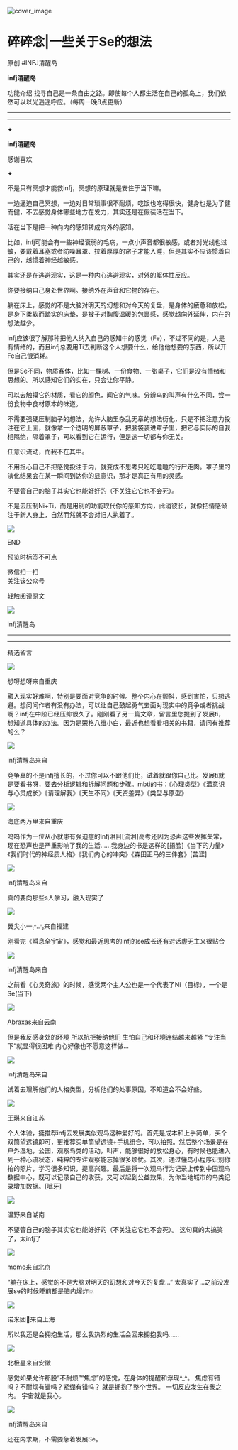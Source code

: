 ![cover_image](https://mmbiz.qlogo.cn/mmbiz_jpg/DZCdtia4bJxq7NfIPs4vC5QHbs3iawlYZ1DFCb9zMQtdqQIzA55hVV5sia6dPgbDhnPQ5YicAM487XQibfuic8GKvh5w/0?wx_fmt=jpeg)

#  碎碎念|一些关于Se的想法

原创  #INFJ清醒岛  

**infj清醒岛**



功能介绍  找寻自己是一条自由之路。即使每个人都生活在自己的孤岛上，我们依然可以以光遥遥呼应。（每周一晚8点更新）

__ __

__ _ _

✦

  

**infj清醒岛**

感谢喜欢

✦

  

不是只有冥想才能救infj，冥想的原理就是安住于当下嘛。

一边逼迫自己冥想，一边对日常琐事很不耐烦，吃饭也吃得很快，健身也是为了健而健，不去感觉身体哪些地方在发力，其实还是在假装活在当下。

  

活在当下是把一种向内的感知转成向外的感知。

比如，infj可能会有一些神经衰弱的毛病，一点小声音都很敏感，或者对光线也过敏，要戴着耳塞或者防噪耳罩、拉着厚厚的帘子才能入睡，但是其实不应该惯着自己的，越惯着神经越敏感。

其实还是在逃避现实，这是一种内心逃避现实，对外的躯体性反应。

你要接纳自己身处世界啊。接纳外在声音和它物的存在。

  

躺在床上，感觉的不是大脑对明天的幻想和对今天的复盘，是身体的疲惫和放松，是身下柔软而踏实的床垫，是被子对胸腹温暖的包裹感，感觉越向外延伸，内在的想法越少。

infj应该很了解那种把他人纳入自己的感知中的感觉（Fe），不过不同的是，人是有情绪的，而且infj总要用Ti去判断这个人想要什么，给他他想要的东西，所以开Fe自己很消耗。

  

但是Se不同，物质客体，比如一棵树、一份食物、一张桌子，它们是没有情绪和思想的。所以感知它们的实在，只会让你平静。

可以去触摸它的材质，看它的颜色，闻它的气味。分辨鸟的叫声有什么不同，尝一份食物中食材原本的味道。

不需要强硬压制脑子的想法，允许大脑里杂乱无章的想法衍化，只是不把注意力投注在它上面，就像拿一个透明的屏蔽罩子，把脑袋装进罩子里，把它与实际的自我相隔绝，隔着罩子，可以看到它在运行，但是这一切都与你无关。

任意识流动，而我不在其中。

  

不用担心自己不把感觉投注于内，就变成不思考只吃吃睡睡的行尸走肉。罩子里的演化结果会在某一瞬间到达你的显意识，那才是真正有用的灵感。

  

不要管自己的脑子其实它也能好好的（不关注它它也不会死）。

  

不是去压制Ni+Ti，而是用别的功能取代你的感知方向，此消彼长，就像把情感倾注于新人身上，自然而然就不会对旧人执着了。

  

  

![](https://mmbiz.qpic.cn/mmbiz_gif/7FiadXCUBpqt43ySAFleQonQAWQDMwvCPOiaiaFlUYSG8ibicVqc4d5rBa4niaAWr9DmauJ43FCich2gaNDU6PiaKZQf6w/640?wx_fmt=gif)

END  

预览时标签不可点

微信扫一扫  
关注该公众号



轻触阅读原文

![](http://mmbiz.qpic.cn/mmbiz_png/DZCdtia4bJxpcRrqEcIicNn7icChObS1Eqm6u2hlN1LGAHvlMHZg6O2a3A47KdeC6IqvVTuryNZQpDFQ1LX3JvT9w/0?wx_fmt=png)

infj清醒岛







****



****





精选留言

![](http://mmsns.qpic.cn/mmsns/iaxNB5XaibCeLTYWIUGCYm7cS1kFxTx4ibUSEBZJ6VnOdXPDItJ9PaGRg/0)

想呀想呀来自重庆

融入现实好难啊，特别是要面对竞争的时候。整个内心在颤抖，感到害怕，只想逃避。想问问作者有没有办法，可以让自己鼓起勇气去面对现实中的竞争或者挑战啊？infj在中阶已经压抑很久了。刚刚看了另一篇文章，留言里您提到了发展ti，想知道具体的办法。因为是荣格八维小白，最近也想看看相关的书籍，请问有推荐的么？

![](http://wx.qlogo.cn/mmhead/Q3auHgzwzM4icoibBPppWkMrbLG1lB8KhWHaiaiabBib87BTTdVQC8Cyacg/64)

infj清醒岛来自

竞争真的不是infj擅长的，不过你可以不跟他们比，试着就跟你自己比。发展ti就是要看书呀，要去分析逻辑和拆解问题和步骤。mbti的书：《心理类型》《潜意识与心灵成长》《请理解我》《天生不同》《天资差异》《类型与原型》

![](http://mmsns.qpic.cn/mmsns/iaxNB5XaibCeLTYWIUGCYm7cS1kFxTx4ibUSEBZJ6VnOdXPDItJ9PaGRg/0)

海底两万里来自重庆

呜呜作为一位从小就患有强迫症的infj泪目[流泪]高考还因为恐声这些发挥失常，现在恐声也是严重影响了我的生活……我身边的书是这样的[捂脸]《当下的力量》《我们时代的神经质人格》《我们内心的冲突》《森田正马的三件套》[苦涩]

![](http://wx.qlogo.cn/mmhead/Q3auHgzwzM4icoibBPppWkMrbLG1lB8KhWHaiaiabBib87BTTdVQC8Cyacg/64)

infj清醒岛来自

真的要向那些s人学习，融入现实了

![](http://mmsns.qpic.cn/mmsns/iaxNB5XaibCeLTYWIUGCYm7cS1kFxTx4ibUSEBZJ6VnOdXPDItJ9PaGRg/0)

翼尖小一₍ᐢ..ᐢ₎来自福建

刚看完《瞬息全宇宙》，感觉和最近思考的infj的se成长还有对话虚无主义很贴合

![](http://wx.qlogo.cn/mmhead/Q3auHgzwzM4icoibBPppWkMrbLG1lB8KhWHaiaiabBib87BTTdVQC8Cyacg/64)

infj清醒岛来自

之前看《心灵奇旅》的时候，感觉两个主人公也是一个代表了Ni（目标），一个是Se(当下)

![](http://mmsns.qpic.cn/mmsns/iaxNB5XaibCeLTYWIUGCYm7cS1kFxTx4ibUSEBZJ6VnOdXPDItJ9PaGRg/0)

Abraxas来自云南

但是我反感身处的环境 所以抗拒接纳他们 生怕自己和环境连结越来越紧 “专注当下”就显得很困难 内心好像也不愿意这样做…

![](http://wx.qlogo.cn/mmhead/Q3auHgzwzM4icoibBPppWkMrbLG1lB8KhWHaiaiabBib87BTTdVQC8Cyacg/64)

infj清醒岛来自

试着去理解他们的人格类型，分析他们的处事原因，不知道会不会好些。

![](http://mmsns.qpic.cn/mmsns/iaxNB5XaibCeLTYWIUGCYm7cS1kFxTx4ibUSEBZJ6VnOdXPDItJ9PaGRg/0)

王琪来自江苏

个人体验，挺推荐infj去发展类似观鸟这种爱好的。首先是成本和上手简单，买个双筒望远镜即可，更推荐买单筒望远镜+手机组合，可以拍照。然后整个场景是在户外湿地，公园，观察鸟类的活动，叫声，能够很好的放松身心，有时候也能进入到一种心流状态，纯粹的专注观察能忘掉很多烦忧。其次，通过懂鸟小程序识别你拍的照片，学习很多知识，提高兴趣。最后是将一次观鸟行为记录上传到中国观鸟数据中心，既可以记录自己的收获，又可以起到公益效果，为你当地城市的鸟类记录增加数据。[呲牙]

![](http://mmsns.qpic.cn/mmsns/iaxNB5XaibCeLTYWIUGCYm7cS1kFxTx4ibUSEBZJ6VnOdXPDItJ9PaGRg/0)

温野来自湖南

不要管自己的脑子其实它也能好好的（不关注它它也不会死）。 这句真的太搞笑了，太infj了

![](https://wx.qlogo.cn/mmopen/vi_32/Q3auHgzwzM7PpIFNNvE1lsyK5ETarw6wrLdxzIMrxvQFIPC7ekHu5lc4ia3yPxk5LNw2BGFcJaPNTUdINpfmpicg/64)

momo来自北京

“躺在床上，感觉的不是大脑对明天的幻想和对今天的复盘…” 太真实了…之前没发展se的时候睡前都是脑内爆炸💥

![](http://mmsns.qpic.cn/mmsns/iaxNB5XaibCeLTYWIUGCYm7cS1kFxTx4ibUSEBZJ6VnOdXPDItJ9PaGRg/0)

诺米团🍉来自上海

所以我还是会拥抱生活，那么我热烈的生活会回来拥抱我吗……

![](http://mmsns.qpic.cn/mmsns/iaxNB5XaibCeLTYWIUGCYm7cS1kFxTx4ibUSEBZJ6VnOdXPDItJ9PaGRg/0)

北极星来自安徽

感觉如果允许那股“不耐烦”“焦虑”的感觉，在身体的提醒和浮现^_^。 焦虑有错吗？不耐烦有错吗？紧绷有错吗？ 就是拥抱了整个世界。 一切反应发生在我之内。
宇宙就是我心。

![](http://wx.qlogo.cn/mmhead/Q3auHgzwzM4icoibBPppWkMrbLG1lB8KhWHaiaiabBib87BTTdVQC8Cyacg/64)

infj清醒岛来自

还在内求期，不需要急着发展Se。

